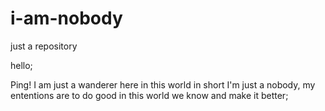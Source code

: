 # i-am-nobody
just a repository

hello;

Ping! I am just a wanderer here in this world
in short I'm just a nobody, my ententions are 
to do good in this world we know and make it better;
